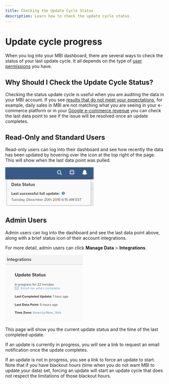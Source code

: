 ```yaml
---
title: Checking the Update Cycle Status
description: Learn how to check the update cycle status. 
---
```

# Update cycle progress

When you log into your MBI dashboard, there are several ways to check the status of your last update cycle. It all depends on the type of [user permissions](../administrator/user-management/user-management.md) you have.

## Why Should I Check the Update Cycle Status?

Checking the status update cycle is useful when you are auditing the data in your MBI account. If you see [results that do not meet your expectations](../data-analyst/data-warehouse-mgr/data-and-updates-faq.md), for example, daily sales in MBI are not matching what you are seeing in your e-commerce platform or in your [Google e-commerce revenue](https://support.magento.com/hc/en-us/articles/360016505232) you can check the last data point to see if the issue will be resolved once an update completes.

## Read-Only and Standard Users

Read-only users can log into their dashboard and see how recently the data has been updated by hovering over the icon at the top right of the page. This will show when the last data point was pulled.

![](../../mbi/assets/last-success-data.png)

## Admin Users

Admin users can log into the dashboard and see the last data point above, along with a brief status icon of their account integrations.

For more detail, admin users can click **Manage Data** > **Integrations**.

![](../../mbi/assets/detail-manage-data-integrations.png)

This page will show you the current update status and the time of the last completed update.

If an update is currently in progress, you will see a link to request an email notification once the update completes.

If an update is not in progress, you see a link to force an update to start. Note that if you have blackout hours (time when you do not want MBI to update your data) set, forcing an update will start an update cycle that does not respect the limitations of those blackout hours.
